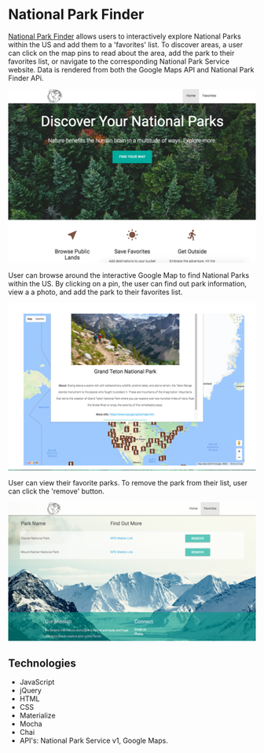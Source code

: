 # National Park Finder

[National Park Finder](http://park-finder.surge.sh/) allows users to interactively explore National Parks within the US and add them to a 'favorites' list. To discover areas, a user can click on the map pins to read about the area, add the park to their favorites list, or navigate to the corresponding National Park Service website. Data is rendered from both the Google Maps API and National Park Finder APi.

![alt text](Img/Splash.png)

User can browse around the interactive Google Map to find National Parks within the US. By clicking on a pin, the user can find out park information, view a a photo, and add the park to their favorites list.

![alt text](Img/Map.png)

User can view their favorite parks. To remove the park from their list, user can click the 'remove' button.

![alt text](Img/FavoritesPage.png)

## Technologies

* JavaScript
* jQuery
* HTML
* CSS
* Materialize
* Mocha
* Chai
* API's: National Park Service v1, Google Maps.
